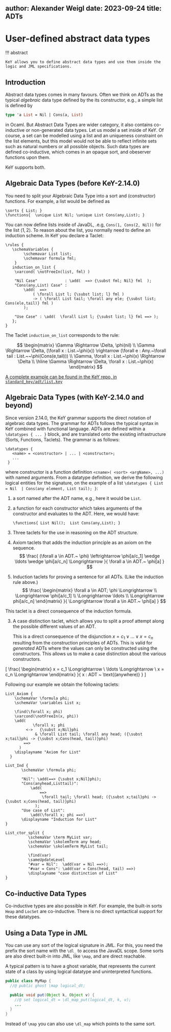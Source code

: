author: Alexander Weigl
date: 2023-09-24
title: ADTs
---

# User-defined abstract data types

!!! abstract
    
    KeY allows you to define abstract data types and use them inside the logic and JML specifications. 


## Introduction 

Abstract data types comes in many favours. Often we think on ADTs as the typical *algebraic* data type defined by the its constructor, e.g., a simple list is defined by 

```ocaml
type 'a List = Nil | Cons(a, List)
```

in Ocaml. But Abstract Data Types are wider category, it also contains co-inductive or non-generated data types. Let us model a set inside of KeY. Of course, a set can be modelled using a list and an uniqueness constraint on the list elements, but this model would not be able to reflect infinite sets such as natural numbers or all possible objects. Such data types are defined co-inductive, which comes in an opaque sort, and obeserver functions upon them. 

KeY supports both. 

## Algebraic Data Types (before KeY-2.14.0)

You need to split your Algebraic Data Type into a sort and (constructor) functions. For example, a list would be defined as

```key 
\sorts { List; }
\functions{  \unique List Nil; \unique List Cons(any,List); }
```
You can now define lists inside of JavaDL, .e.g, `Cons(1, Cons(2, Nil))` for the list $\langle 1,2 \rangle$. To reason about the list, you normally need to define an induction scheme. In KeY you declare a Taclet: 

```key
\rules {
   \schemaVariables { 
        \schemavar List list; 
        \schemavar formula fml;   
    }
   induction_on_list {
    \varcond( \notFreeIn(list, fml) )

    "Nil Case"            : \add(  ==> {\subst fml; Nil} fml  );
    "Cons(any,List) Case" : 
        \add(  ==> 
            ( \forall List l; {\subst list; l} fml )
            -> ( \forall List tail; \forall any ele; {\subst list; Cons(ele,tail)} fml )
        );

    "Use Case" : \add(  \forall List l; {\subst list; l} fml ==> );
   };
}
```

The Taclet `induction_on_list` corresponds to the rule: 

$$
    \begin{matrix}
    \Gamma \Rightarrow \Delta, \phi(nil) 
    \\
    \Gamma \Rightarrow \Delta,
    (\forall x : List.~\phi(x)) \rightarrow (\forall e : Any.~\forall tail : List.~~\phi(Cons(e,tail))) 
    \\
    \Gamma, \forall x : List.~\phi(x) \Rightarrow \Delta
    \\ \hline
    \Gamma \Rightarrow \Delta, \forall x : List.~\phi(x)
    \end{matrix}
$$

[A complete example can be found in the KeY repo, in `standard_key/adt/list.key`](https://github.com/KeYProject/key/blob/main/key.ui/examples/standard_key/adt/list.key)

## Algebraic Data Types (with KeY-2.14.0 and beyond)

Since version 2.14.0, the KeY grammar supports the direct notation of algebraic data types. The grammar for ADTs follows the typical syntax in KeY combined with functional language. ADTs are defined within a `\datatypes { ... }` block, and are translated onto the existing infrastructure (Sorts, Functions, Taclets). The grammar is as follows:

```key
\datatypes {
   <name> = <constructor> | ... | <constructor>;
   ...
 }
```
where constructor is a function definition `<cname>( <sort> <argName>, ...)` with named arguments. From a datatype definition, we derive the following logical entities for the signature, on the example of a list `\datatypes { List = Nil  | Cons(any element, List tail); }`:

1. a sort named after the ADT name, e.g., here it would be `List`. 
2. a function for each constructor which takes arguments of the constructor and evaluates to the ADT.
   Here, we would have: 
    ```key
    \functions{ List Nil();  List Cons(any,List); }
    ```     
3. Three taclets for the use in reasoning on the ADT structure. 
  1. Axiom taclets that adds the induction principle as an axiom on the sequence. 
$$
\frac{
(\forall a \in ADT.~ \phi) \leftrightarrow  \phi[a/c_1] \wedge \ldots \wedge \phi[a/c_n] 
\Longrightarrow
}{
\forall a \in ADT.~ \phi[a]
}
$$

  2. Induction taclets for proving a sentence for all ADTs. (Like the induction rule above.) 
$$
\frac{
\begin{matrix}
   \forall a \in ADT; \phi \Longrightarrow \\
   \Longrightarrow \phi[a/c_1]  \\
   \Longrightarrow \ldots      \\
   \Longrightarrow phi[a/c_n]
\end{matrix}
}{
\Longrightarrow \forall a \in ADT.~ \phi[a]
}
$$

   This taclet is a direct consequence of the induction formula.

  3. A case distinction taclet, which allows you to split a proof attempt along the possible different values of an ADT. 
  
     This is a direct consequence of the disjunction $x = c_1 \vee\ldots\vee x = c_n$ resulting from the construction principles of ADTs. This is valid for *generated* ADTs where the values can only be constructed using the constructors. This allows us to make a case distinction about the various constructors. 

\[
\frac{
\begin{matrix}
   x = c_1      \Longrightarrow \\
   \ldots    \Longrightarrow    \\
   x = c_n   \Longrightarrow 
\end{matrix}
}{
     x : ADT ~ \text{(anywhere)}
}
\]

Following our example we obtain the following taclets:

```key
List_Axiom {
    \schemaVar \formula phi;
    \schemaVar \variables List x;
    
    \find(\forall x; phi)
    \varcond(\notFreeIn(x, phi))
    \add(
            \forall x; phi
         <->   {\subst x;Nil}phi
             & \forall List tail; \forall any head; ({\subst x;tail}phi -> {\subst x;Cons(head, tail)}phi)
        ==>
      )
    \displayname "Axiom for List"
  }

List_Ind {
       \schemaVar \formula phi;
       
       "Nil": \add(==> {\subst x;Nil}phi);
       "Cons(anyhead,Listtail)":
           \add(
               ==>
                \forall tail; \forall head; ({\subst x;tail}phi -> {\subst x;Cons(head, tail)}phi)
             );
       "Use case of List":
           \add(\forall x; phi ==>)
       \displayname "Induction for List"
}

List_ctor_split {
          \schemaVar \term MyList var;
          \schemaVar \skolemTerm any head;
          \schemaVar \skolemTerm MyList tail;
          
          \find(var)
          \sameUpdateLevel
          "#var = Nil":  \add(var = Nil ==>);
          "#var = Cons": \add(var = Cons(head, tail) ==>)
          \displayname "case distinction of List"
}
```

## Co-inductive Data Types

Co-inductive types are also possible in KeY. For example, the built-in sorts `Heap` and `LocSet` are co-inductive. There is no direct syntactical support for these datatypes. 


## Using a Data Type in JML 

You can use any sort of the logical signature in JML. For this, you need the prefix the sort name with the `\dl_` to access the JavaDL scope. Some sorts are also direct built-in into JML, like `\map`, and are direct reachable. 

A typical pattern is to have a ghost variable, that represents the current state of a class by using logical datatype and uninterpreted functions. 

```java
public class MyMap {
  //@ public ghost \map logical_dt;

  public void put(Object k, Object v) {
    //@ set logical_dt = \dl_map_put(logical_dt, k, v);
    ...    
  }
}
```

Instead of `\map` you can also use `\dl_map` which points to the same sort. 
